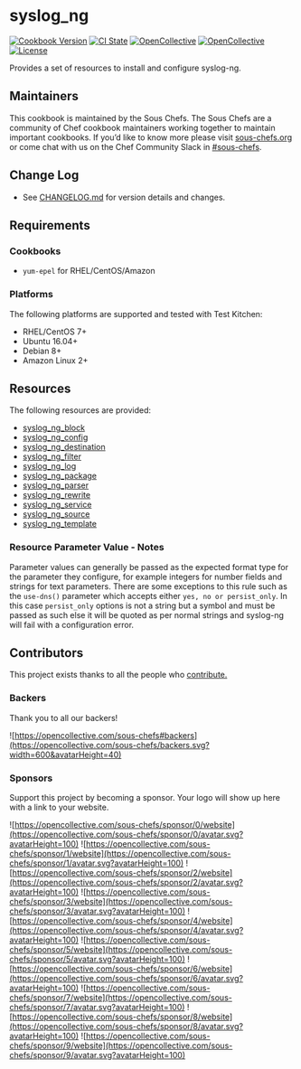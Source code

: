 # syslog_ng

[![Cookbook Version](https://img.shields.io/cookbook/v/syslog_ng.svg?style=flat)](https://supermarket.chef.io/cookbooks/syslog_ng)
[![CI State](https://github.com/sous-chefs/syslog_ng/workflows/ci/badge.svg)](https://github.com/sous-chefs/syslog_ng/actions?query=workflow%3Aci)
[![OpenCollective](https://opencollective.com/sous-chefs/backers/badge.svg)](#backers)
[![OpenCollective](https://opencollective.com/sous-chefs/sponsors/badge.svg)](#sponsors)
[![License](https://img.shields.io/badge/License-Apache%202.0-green.svg)](https://opensource.org/licenses/Apache-2.0)

Provides a set of resources to install and configure syslog-ng.

## Maintainers

This cookbook is maintained by the Sous Chefs. The Sous Chefs are a community of Chef cookbook maintainers working together to maintain important cookbooks. If you’d like to know more please visit [sous-chefs.org](https://sous-chefs.org/) or come chat with us on the Chef Community Slack in [#sous-chefs](https://chefcommunity.slack.com/messages/C2V7B88SF).

## Change Log

- See [CHANGELOG.md](/CHANGELOG.md) for version details and changes.

## Requirements

### Cookbooks

- `yum-epel` for RHEL/CentOS/Amazon

### Platforms

The following platforms are supported and tested with Test Kitchen:

- RHEL/CentOS 7+
- Ubuntu 16.04+
- Debian 8+
- Amazon Linux 2+

## Resources

The following resources are provided:

- [syslog_ng_block](documentation/syslog_ng_block.md)
- [syslog_ng_config](documentation/syslog_ng_config.md)
- [syslog_ng_destination](documentation/syslog_ng_destination.md)
- [syslog_ng_filter](documentation/syslog_ng_filter.md)
- [syslog_ng_log](documentation/syslog_ng_log.md)
- [syslog_ng_package](documentation/syslog_ng_package.md)
- [syslog_ng_parser](documentation/syslog_ng_parser.md)
- [syslog_ng_rewrite](documentation/syslog_ng_rewrite.md)
- [syslog_ng_service](documentation/syslog_ng_service.md)
- [syslog_ng_source](documentation/syslog_ng_source.md)
- [syslog_ng_template](documentation/syslog_ng_template.md)

### Resource Parameter Value - Notes

Parameter values can generally be passed as the expected format type for the parameter they configure, for example integers for number fields and strings for text parameters.
There are some exceptions to this rule such as the `use-dns()` parameter which accepts either `yes, no or persist_only`. In this case `persist_only` options is not a string but a symbol and must be passed as such else it will be quoted as per normal strings and syslog-ng will fail with a configuration error.

## Contributors

This project exists thanks to all the people who [contribute.](https://opencollective.com/sous-chefs/contributors.svg?width=890&button=false)

### Backers

Thank you to all our backers!

![https://opencollective.com/sous-chefs#backers](https://opencollective.com/sous-chefs/backers.svg?width=600&avatarHeight=40)

### Sponsors

Support this project by becoming a sponsor. Your logo will show up here with a link to your website.

![https://opencollective.com/sous-chefs/sponsor/0/website](https://opencollective.com/sous-chefs/sponsor/0/avatar.svg?avatarHeight=100)
![https://opencollective.com/sous-chefs/sponsor/1/website](https://opencollective.com/sous-chefs/sponsor/1/avatar.svg?avatarHeight=100)
![https://opencollective.com/sous-chefs/sponsor/2/website](https://opencollective.com/sous-chefs/sponsor/2/avatar.svg?avatarHeight=100)
![https://opencollective.com/sous-chefs/sponsor/3/website](https://opencollective.com/sous-chefs/sponsor/3/avatar.svg?avatarHeight=100)
![https://opencollective.com/sous-chefs/sponsor/4/website](https://opencollective.com/sous-chefs/sponsor/4/avatar.svg?avatarHeight=100)
![https://opencollective.com/sous-chefs/sponsor/5/website](https://opencollective.com/sous-chefs/sponsor/5/avatar.svg?avatarHeight=100)
![https://opencollective.com/sous-chefs/sponsor/6/website](https://opencollective.com/sous-chefs/sponsor/6/avatar.svg?avatarHeight=100)
![https://opencollective.com/sous-chefs/sponsor/7/website](https://opencollective.com/sous-chefs/sponsor/7/avatar.svg?avatarHeight=100)
![https://opencollective.com/sous-chefs/sponsor/8/website](https://opencollective.com/sous-chefs/sponsor/8/avatar.svg?avatarHeight=100)
![https://opencollective.com/sous-chefs/sponsor/9/website](https://opencollective.com/sous-chefs/sponsor/9/avatar.svg?avatarHeight=100)
